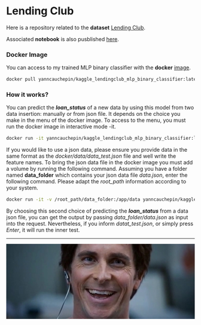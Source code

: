 # Lending Club

Here is a repository related to the **dataset** [Lending Club](https://www.kaggle.com/datasets/ethon0426/lending-club-20072020q1/code).

Associated **notebook** is also pusblished [here](https://www.kaggle.com/code/yanncauchepin/lending-club-semi-supervised-mlp-binary-classifier/notebook). 

### Docker Image

You can access to my trained MLP binary classifier with the **docker** [image](https://hub.docker.com/repository/docker/yanncauchepin/kaggle_lendingclub_mlp_binary_classifier/general).

```sh
docker pull yanncauchepin/kaggle_lendingclub_mlp_binary_classifier:latest
```

### How it works?

You can predict the ***loan_status*** of a new data by using this model from two data insertion: manually or from json file. It depends on the choice you make in the menu of the docker image. To access to the menu, you must run the docker image in interactive mode -it.
```sh
docker run -it yanncauchepin/kaggle_lendingclub_mlp_binary_classifier:latest
```

If you would like to use a json data, please ensure you provide data in the same format as the *docker/data/data_test.json* file and well write the feature names. To bring the json data file in the docker image you must add a volume by running the following command. Assuming you have a folder named **data_folder** which contains your json data file *data.json*, enter the following command. Please adapt the *root_path* information according to your system.
```sh
docker run -it -v /root_path/data_folder:/app/data yanncauchepin/kaggle_lendingclub_mlp_binary_classifier:latest
```
By choosing this second choice of predicting the ***loan_status*** from a data json file, you can get the output by passing *data_folder/data.json* as input into the request. Nevertheless, if you inform *datat_test.json*, or simply press *Enter*, it will run the inner test.

---

![](featured_image.jpg)
